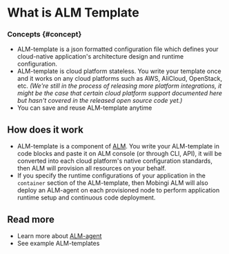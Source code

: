 # What is ALM Template

### Concepts {#concept}

* ALM-template is a json formatted configuration file which defines your cloud-native application's architecture design and runtime configuration.
* ALM-template is cloud platform stateless. You write your template once and it works on any cloud platforms such as AWS, AliCloud, OpenStack, etc.  _\(We're still in the process of releasing more platform integrations, it might be the case that certain cloud platform support documented here but hasn't covered in the released open source code yet.\)_
* You can save and reuse ALM-template anytime

## How does it work

* ALM-template is a component of [ALM](https://mobingi.com/how-mobingi-alm-works). You write your ALM-template in code blocks and paste it on ALM console \(or through CLI, API\), it will be converted into each cloud platform's native configuration standards, then ALM will provision all resources on your behalf.
* If you specify the runtime configurations of your application in the `container` section of the ALM-template, then Mobingi ALM will also deploy an ALM-agent on each provisioned node to perform application runtime setup and continuous code deployment.

## Read more

* Learn more about [ALM-agent](https://learn.mobingi.com/alm-agent) 
* See example ALM-templates

 

